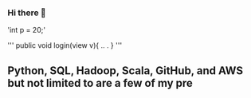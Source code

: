 ### Hi there 👋

'int p = 20;'

'''
public void login(view v){
.. 
.
}
'''
 ## Python, SQL, Hadoop, Scala, GitHub, and AWS but not limited to are a few of my pre

